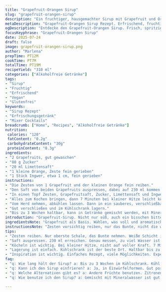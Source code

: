 ```yaml
---
title: "Grapefruit-Orangen Sirup"
slug: "grapefruit-orangen-sirup"
description: "Ein fruchtiger, hausgemachter Sirup mit Grapefruit und Orange. Zesten werden fein gerieben, Saft frisch gepresst. Zucker reduziert, Zitronensaft durch Limette ersetzt für frische Säure. Angereichert mit einer Prise Ingwer für leicht scharfe Note. Kurzes Köcheln für 7 Minuten, dann abkühlen. Eingekühlt hält der Sirup bis zu 3 Wochen. Perfekt für alkoholfreie Cocktails, Mineralwasser oder Limonaden. Vegan, glutenfrei, ohne Nüsse, Eier und Milchprodukte. Einfach in kleine Flaschen abfüllen, Vorrat für den Sommer oder besondere Getränke zu Hause. Gute Alternative zu gekauftem Sirup, selbst bestimmt über die Süße und Aroma. Zitrus pur, frisch, anders."
metaDescription: "Grapefruit-Orangen Sirup Rezept. Erfrischend, fruchtig, perfect für Cocktails. Selbstgemacht, vegane Option ohne Zusatzstoffe."
ogDescription: "Entdecke den Grapefruit-Orangen Sirup. Frisch, spritzig, ideal für Getränke. Wenig Zucker, mehr Geschmack, auch mit Ingwer."
focusKeyphrase: "Grapefruit-Orangen Sirup"
date: 2025-07-24
draft: false
image: grapefruit-orangen-sirup.png
author: "Marlena"
prepTime: PT12M
cookTime: PT7M
totalTime: PT19M
recipeYield: "310 ml"
categories: ["Alkoholfreie Getränke"]
tags:
- "Sirup"
- "Fruchtig"
- "Erfrischend"
- "Vegan"
- "Glutenfrei"
keywords:
- "Sirup Rezept"
- "Erfrischungsgetränk"
- "Mixer Cocktails"
breadcrumb: ["Home", "Recipes", "Alkoholfreie Getränke"]
nutrition: 
 calories: "120"
 fatContent: "0.2g"
 carbohydrateContent: "30g"
 proteinContent: "0.3g"
ingredients:
- "2 Grapefruits, gut gewaschen"
- "80 g Zucker"
- "20 ml Limettensaft"
- "1 kleine Orange, Zeste fein gerieben"
- "1 Stück Ingwer, etwa 1 cm, fein gerieben"
instructions:
- "Die Zesten von 1 Grapefruit und der kleinen Orange fein reiben."
- "Den Saft von beiden Grapefruits auspressen, dabei auf 230 ml kommen."
- "In einen Topf Zesten, Grapefruitsaft, Zucker, Limettensaft und Ingwer geben."
- "Alles zum Kochen bringen, dann 7 Minuten bei kleiner Hitze leicht köcheln lassen, wenig rühren."
- "Vom Herd nehmen, abkühlen lassen. Dann in ein sauberes, verschließbares Glas umfüllen."
- "Gut verschließen und im Kühlschrank lagern."
- "Bis zu 3 Wochen haltbar, kann in Getränke gemischt werden, mit Mineralwasser aufgegossen oder in Cocktails verwenden."
introduction: "Grapefruit-Sirup. Nicht nur süß, auch ein bisschen bitter, frisch, manchmal scharf vom Ingwer. Zucker deutlich weniger als üblich, damit die Säure und Bitterkeit nicht erdrückt wird. Orangenzeste gibt eine neue Dimension, leichte Süße im Duft, dazu Limette anstatt Zitrone, weniger dominant, weicher. Einfach alles in den Topf. Kochen, köcheln, duftet schön. Schnell gemacht, keine komplizierten Zutaten. Eingekühlt hält er länger. Olé, pur oder mit Sprudel, immer noch frisch, anders als gekauft. Kein Firlefanz, keine Konservierungsstoffe. Experimentieren mit Ingwer intensiver oder weniger. Oder mal Minze rein. So geht Sommerflasche. Einfaches Aroma, nichts überladen, schnelles Getränk."
ingredientsNote: "Grapefruit als Basis. Wählen, was voll und aromatisch ist. Wenn nicht bio, vorher gut waschen, Schale soll dranbleiben, nur oberste Schale. Darunter liegt weiße Schicht, bitter, aber auch Geschmack. Zucker auf 80g runtersetzen, so bleibt Säure spürbar, nicht zu süß. Limette statt Zitrone bringt andersherum eher leichte Frische, nicht zu sauer. Orangenzeste gibt feine Süße, hebt Aroma. Frischer Ingwer bringt würziges Element, passt zu Zitrus. Menge klein, nicht dominieren. Alternativ andere Gewürze nehmen. Ingwer fein hobeln oder reiben. Zu grob, dann zu scharf. Saft frisch pressen, kein Konzentrat. Wichtig, um echten Geschmack zu halten."
instructionsNote: "Zesten vorsichtig reiben, nur das Bunte, nicht die weiße Schicht zu sehr mitnehmen. Saft auspressen, auf Volumen achten, genau 230 ml oder etwas weniger, sonst zu wässrig. Zucker und Flüssigkeit in Topf, Zesten und Ingwer dazu. Erst aufkochen, dann Herd runterstellen, 7 Minuten köcheln, nicht voller Hitze, sonst verbrannt. Vorsichtig rühren, Zucker soll sich lösen, nichts ansetzen. Danach abkühlen lassen, heißes Glas vermeiden wegen Kondenswasser. Gut verschließen, sonst sauer werden. Kalt stellen, dort bleibt Geschmack frisch und Farben schön. Rühren vor Verwendung, Ingwer kann sich absetzen. Für länger lagern kleine Portionen abfüllen. Vielseitig in der Verwendung, auch in Eiswürfeln machbar."
tips:
- "Zesten reiben. Nur oberste Schale, das Bunte nehmen. Weiße Schicht ist bitter. Zesten von 1 Grapefruit und 1 Orange feinhacken. Ingwer auch. Frisch, nicht zu grob. 1 cm Stück, dann gut reiben. Leicht scharfe Note. Kombinierbar oder austauschbar, vielleicht mit Minze experimentieren. Verschiedene Aromen."
- "Saft auspressen. 230 ml erreichen. Genau messen, zu viel Wasser ist nicht gut. Frisch gepresst, kein Konzentrat. Konservierungsstoffe vermeiden. Zitrusfrüchte müssen perfekt reif sein, voll aromatisch. Schmeckt besser. Auch Grapefruit richtig wählen, süßlicheren Geschmack dazu. Wähle Bio, wenn möglich. Sonst gut waschen."
- "Köcheln ist wichtig. Bei kleiner Hitze, nicht auf voller Kraft. 7 Minuten leicht köcheln lassen. Wenig rühren nur. Zucker soll sich lösen, aber nichts anbrennen. Am Herd aufpassen, sonst verbrannt. Würziger Duft beim Kochen, dann richtig lecker. Kühlen nach dem Kochen. Glas gut verschließen."
- "Lagerung ist einfach. Kühlschrank ist der beste Ort. Haltbar bis zu 3 Wochen. Am besten in kleine Flaschen abfüllen. Portionen machen. So bleibt der Geschmack frisch. Rühren vor Nutzung. Ingwer kann sich absetzen. Ideal für mineralhaltige Getränke. Auch in Cocktails."
- "Inspiration ist wichtig. Einfaches Rezept, viele Möglichkeiten. Experimentiere mit Süße. Weniger Zucker hilft der Säure. Limettensaft für frischen Kick. Alter Schwede, verschiedene Zitrusfrüchte mischen. Zitronen für mehr Säure. Ein frisches Aroma ist der Schlüssel hier. Gute Kombination."
faq:
- "q: Wie lang hält der Sirup? a: Bis zu 3 Wochen im Kühlschrank. Kühl lagern. Verschlossen aufbewahren. Nicht zu lange draußen lassen. Geschmack bleibt frisch."
- "q: Kann ich den Sirup einfrieren? a: Ja, in Eiswürfelformen. Gut portionieren. Geschmack bleibt. Aber schnell verwenden, nicht zu lange lagern, sonst verlieren. Aromastoffe."
- "q: Welche Alternativen gibt es? a: Andere Früchte benutzen. Zitronen, Limetten sind gut. Andere Zitrusfrüchte haben auch Geschmack. Kann erfrischend sein. Aber alles frisch pressen."
- "q: Wie benutze ich den Sirup? a: Gemischt mit Mineralwasser ist gut. Cocktails möglich, auch in Desserts. Fantasie ist gefragt. Alkoholische und nicht alkoholische Getränke."

---
```

